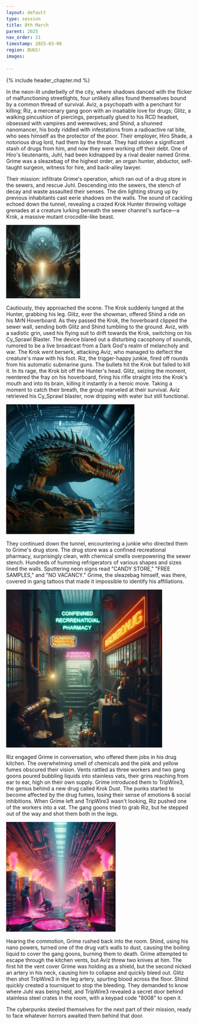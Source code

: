 ```yaml
---
layout: default
type: session
title: 8th March
parent: 2025
nav_order: 21
timestamp: 2025-03-08
region: BUGS!
images:

---
```


{% include header_chapter.md %}

In the neon-lit underbelly of the city, where shadows danced with the flicker of malfunctioning streetlights, four unlikely allies found themselves bound by a common thread of survival. Aviz, a psychopath with a penchant for killing; Riz, a mercenary gang goon with an insatiable love for drugs; Glitz, a walking pincushion of piercings, perpetually glued to his RCD headset, obsessed with vampires and werewolves; and Shind, a shunned nanomancer, his body riddled with infestations from a radioactive rat bite, who sees himself as the protector of the poor. Their employer, Hiro Shade, a notorious drug lord, had them by the throat. They had stolen a significant stash of drugs from him, and now they were working off their debt. One of Hiro's lieutenants, Juhl, had been kidnapped by a rival dealer named Grime. Grime was a sleazebag of the highest order, an organ hunter, abductor, self-taught surgeon, witness for hire, and back-alley lawyer. 

Their mission: infiltrate Grime's operation, which ran out of a drug store in the sewers, and rescue Juhl. Descending into the sewers, the stench of decay and waste assaulted their senses. The dim lighting strung up by previous inhabitants cast eerie shadows on the walls. The sound of cackling echoed down the tunnel, revealing a crazed Krok Hunter throwing voltage grenades at a creature lurking beneath the sewer channel's surface—a Krok, a massive mutant crocodile-like beast.

![](../../imgs/Pasted%20image%2020250422152043.png)

Cautiously, they approached the scene. The Krok suddenly lunged at the Hunter, grabbing his leg. Glitz, ever the showman, offered Shind a ride on his MrN Hoverboard. As they passed the Krok, the hoverboard clipped the sewer wall, sending both Glitz and Shind tumbling to the ground. Aviz, with a sadistic grin, used his flying suit to drift towards the Krok, switching on his Cy_Sprawl Blaster. The device blared out a disturbing cacophony of sounds, rumored to be a live broadcast from a Dark God's realm of melancholy and war. The Krok went berserk, attacking Aviz, who managed to deflect the creature's maw with his foot. Riz, the trigger-happy junkie, fired off rounds from his automatic submarine guns. The bullets hit the Krok but failed to kill it. In its rage, the Krok bit off the Hunter's head. Glitz, seizing the moment, reentered the fray on his hoverboard, firing his rifle straight into the Krok's mouth and into its brain, killing it instantly in a heroic move. Taking a moment to catch their breath, the group marveled at their survival. Aviz retrieved his Cy_Sprawl blaster, now dripping with water but still functional. 

![](../../imgs/Pasted%20image%2020250422152102.png)


They continued down the tunnel, encountering a junkie who directed them to Grime's drug store. The drug store was a confined recreational pharmacy, surprisingly clean, with chemical smells overpowering the sewer stench. Hundreds of humming refrigerators of various shapes and sizes lined the walls. Sputtering neon signs read "CANDY STORE," "FREE SAMPLES," and "NO VACANCY." Grime, the sleazebag himself, was there, covered in gang tattoos that made it impossible to identify his affiliations.

![](../../imgs/Pasted%20image%2020250422152123.png)

Riz engaged Grime in conversation, who offered them jobs in his drug kitchen. The overwhelming smell of chemicals and the pink and yellow fumes obscured their vision. Vents rattled as three workers and two gang goons poured bubbling liquids into stainless vats, their grins reaching from ear to ear, high on their own supply. Grime introduced them to TripWire3, the genius behind a new drug called Krok Dust. The punks started to become affected by the drug fumes, losing their sense of emotions & social inhibitions. When Grime left and TripWire3 wasn't looking, Riz pushed one of the workers into a vat. The gang goons tried to grab Riz, but he stepped out of the way and shot them both in the legs. 

![](../../imgs/Pasted%20image%2020250422152142.png)

Hearing the commotion, Grime rushed back into the room. Shind, using his nano powers, turned one of the drug vat’s walls to dust, causing the boiling liquid to cover the gang goons, burning them to death. Grime attempted to escape through the kitchen vents, but Aviz threw two knives at him. The first hit the vent cover Grime was holding as a shield, but the second nicked an artery in his neck, causing him to collapse and quickly bleed out. Glitz then shot TripWire3 in the leg artery, spurting blood across the floor. Shind quickly created a tourniquet to stop the bleeding. They demanded to know where Juhl was being held, and TripWire3 revealed a secret door behind stainless steel crates in the room, with a keypad code "8008" to open it. 

The cyberpunks steeled themselves for the next part of their mission, ready to face whatever horrors awaited them behind that door.